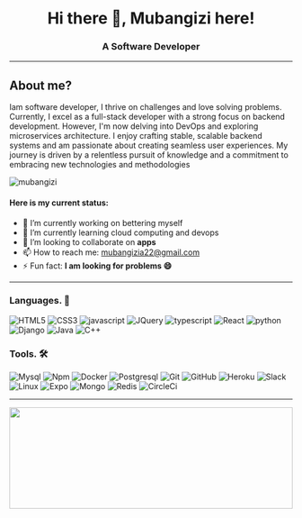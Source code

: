 <h1 align="center">Hi there 👋, Mubangizi here!</h1>
<h3 align="center">A Software Developer</h3>

---
## About me?
Iam software developer, I thrive on challenges and love solving problems. Currently, I excel as a full-stack developer with a strong focus on backend development. However, I'm now delving into DevOps and exploring microservices architecture. I enjoy crafting stable, scalable backend systems and am passionate about creating seamless user experiences. My journey is driven by a relentless pursuit of knowledge and a commitment to embracing new technologies and methodologies
<p align="left"> <img src="https://komarev.com/ghpvc/?username=mubangizi&label=Views&color=blue&style=plastic" alt="mubangizi" /> </p>
  
#### Here is my current status:
- 🔭 I’m currently working on bettering myself
- 🌱 I’m currently learning cloud computing and devops
- 👯 I’m looking to collaborate on **apps**
- 📫 How to reach me: mubangizia22@gmail.com
- ⚡ Fun fact: **I am looking for problems 😄**

---
### Languages. 🚧 

![HTML5](https://icongr.am/devicon/html5-original.svg?size=50&color=currentColor)
![CSS3](https://icongr.am/devicon/css3-original.svg?size=50&color=currentColor)
![javascript](https://icongr.am/devicon/javascript-original.svg?size=50&color=currentColor)
![JQuery](https://icongr.am/devicon/jquery-original-wordmark.svg?size=50&color=currentColor)
![typescript](https://icongr.am/devicon/typescript-original.svg?size=50&color=currentColor)
![React](https://icongr.am/devicon/react-original.svg?size=50&color=currentColor)
![python](https://icongr.am/devicon/python-original.svg?size=50&color=currentColor)
![Django](https://icongr.am/devicon/django-original.svg?size=50&color=currentColor)
![Java](https://icongr.am/devicon/java-original.svg?size=50&color=currentColor)
![C++](https://icongr.am/devicon/cplusplus-original.svg?size=50&color=currentColor)



### Tools. 🛠 

![Mysql](https://icongr.am/devicon/mysql-original-wordmark.svg?size=50&color=currentColor)
![Npm](https://icongr.am/devicon/npm-original-wordmark.svg?size=50&color=currentColor)
![Docker](https://icongr.am/devicon/docker-original-wordmark.svg?size=50&color=currentColor)
![Postgresql](https://icongr.am/devicon/postgresql-original.svg?size=50&color=currentColor)
![Git](https://icongr.am/devicon/git-original.svg?size=50&color=currentColor)
![GitHub](https://icongr.am/devicon/github-original.svg?size=50&color=currentColor)
![Heroku](https://icongr.am/devicon/heroku-original.svg?size=50&color=currentColor)
![Slack](https://icongr.am/devicon/slack-original.svg?size=50&color=currentColor)
![Linux](https://icongr.am/devicon/linux-original.svg?size=50&color=currentColor)
![Expo](https://icongr.am/simple/expo.svg?size=47&color=2b2e40&colored=false)
![Mongo](https://icongr.am/devicon/mongodb-original-wordmark.svg?size=50&color=currentColor)
![Redis](https://icongr.am/devicon/redis-original-wordmark.svg?size=50&color=currentColor)
![CircleCi](https://icongr.am/simple/circleci.svg?size=50&color=currentColor&colored=false)

---
<!--
<a>
<img align="left" src="https://github-readme-stats.vercel.app/api/top-langs/?username=mubangizi&theme=dark&hide=html,dockerfile" alt="francislagares" />
</a>

[![Mubangizi's github stats](https://github-readme-stats.vercel.app/api?username=mubangizi&show_icons=true&theme=algolia)](https://github.com/mubangizi)
--> 

<a href="https://mubangiziallan.netlify.app/">
  <img
    src="https://render.gitanimals.org/lines/Mubangizi"
    width="100%"
    height="180"
  />
</a>
  

